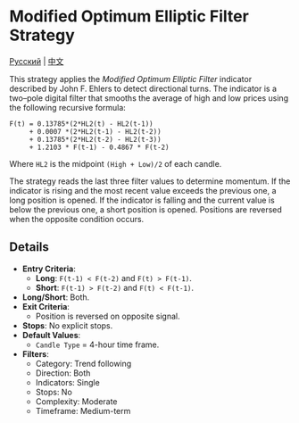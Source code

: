 # Modified Optimum Elliptic Filter Strategy
[Русский](README_ru.md) | [中文](README_cn.md)

This strategy applies the *Modified Optimum Elliptic Filter* indicator described by John F. Ehlers to detect directional turns. The indicator is a two–pole digital filter that smooths the average of high and low prices using the following recursive formula:

```
F(t) = 0.13785*(2*HL2(t) - HL2(t-1))
     + 0.0007 *(2*HL2(t-1) - HL2(t-2))
     + 0.13785*(2*HL2(t-2) - HL2(t-3))
     + 1.2103 * F(t-1) - 0.4867 * F(t-2)
```

Where `HL2` is the midpoint `(High + Low)/2` of each candle.

The strategy reads the last three filter values to determine momentum. If the indicator is rising and the most recent value exceeds the previous one, a long position is opened. If the indicator is falling and the current value is below the previous one, a short position is opened. Positions are reversed when the opposite condition occurs.

## Details

- **Entry Criteria**:
  - **Long**: `F(t-1) < F(t-2)` and `F(t) > F(t-1)`.
  - **Short**: `F(t-1) > F(t-2)` and `F(t) < F(t-1)`.
- **Long/Short**: Both.
- **Exit Criteria**:
  - Position is reversed on opposite signal.
- **Stops**: No explicit stops.
- **Default Values**:
  - `Candle Type` = 4-hour time frame.
- **Filters**:
  - Category: Trend following
  - Direction: Both
  - Indicators: Single
  - Stops: No
  - Complexity: Moderate
  - Timeframe: Medium-term
